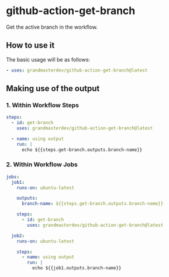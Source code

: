 # github-action-get-branch

Get the active branch in the workflow.

## How to use it

The basic usage will be as follows:

```yaml
- uses: grandmasterdev/github-action-get-branch@latest
```

## Making use of the output

### 1. Within Workflow Steps

```yaml
steps:
  - id: get-branch
    uses: grandmasterdev/github-action-get-branch@latest

  - name: using output
    run: |
      echo ${{steps.get-branch.outputs.branch-name}}
```

### 2. Within Workflow Jobs

```yaml
jobs:
  job1:
    runs-on: ubuntu-latest

    outputs:
      branch-name: ${{steps.get-branch.outputs.branch-name}}

    steps:
      - id: get-branch
        uses: grandmasterdev/github-action-get-branch@latest

  job2:
    runs-on: ubuntu-latest

    steps:
      - name: using output
        run: |
          echo ${{job1.outputs.branch-name}}
```

